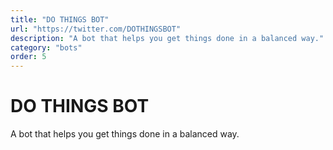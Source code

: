 ```yaml
---
title: "DO THINGS BOT"
url: "https://twitter.com/DOTHINGSBOT"
description: "A bot that helps you get things done in a balanced way."
category: "bots"
order: 5
---
```


# DO THINGS BOT

A bot that helps you get things done in a balanced way.
